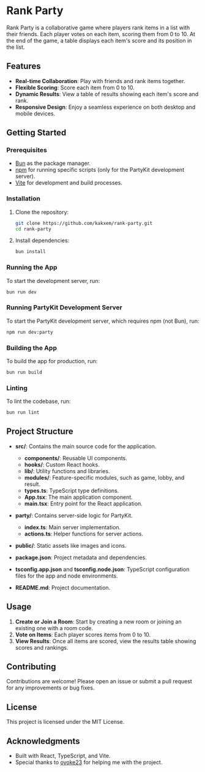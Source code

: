 # Rank Party

Rank Party is a collaborative game where players rank items in a list with their friends. Each player votes on each item, scoring them from 0 to 10. At the end of the game, a table displays each item's score and its position in the list.

## Features

- **Real-time Collaboration**: Play with friends and rank items together.
- **Flexible Scoring**: Score each item from 0 to 10.
- **Dynamic Results**: View a table of results showing each item's score and rank.
- **Responsive Design**: Enjoy a seamless experience on both desktop and mobile devices.

## Getting Started

### Prerequisites

- [Bun](https://bun.sh/) as the package manager.
- [npm](https://www.npmjs.com/) for running specific scripts (only for the PartyKit development server).
- [Vite](https://vitejs.dev/) for development and build processes.

### Installation

1. Clone the repository:

   ```bash
   git clone https://github.com/kakxem/rank-party.git
   cd rank-party
   ```

2. Install dependencies:

   ```bash
   bun install
   ```

### Running the App

To start the development server, run:

```bash
bun run dev
```

### Running PartyKit Development Server

To start the PartyKit development server, which requires npm (not Bun), run:

```bash
npm run dev:party
```

### Building the App

To build the app for production, run:

```bash
bun run build
```

### Linting

To lint the codebase, run:

```bash
bun run lint
```

## Project Structure

- **src/**: Contains the main source code for the application.
  - **components/**: Reusable UI components.
  - **hooks/**: Custom React hooks.
  - **lib/**: Utility functions and libraries.
  - **modules/**: Feature-specific modules, such as game, lobby, and result.
  - **types.ts**: TypeScript type definitions.
  - **App.tsx**: The main application component.
  - **main.tsx**: Entry point for the React application.

- **party/**: Contains server-side logic for PartyKit.
  - **index.ts**: Main server implementation.
  - **actions.ts**: Helper functions for server actions.

- **public/**: Static assets like images and icons.

- **package.json**: Project metadata and dependencies.

- **tsconfig.app.json** and **tsconfig.node.json**: TypeScript configuration files for the app and node environments.

- **README.md**: Project documentation.

## Usage

1. **Create or Join a Room**: Start by creating a new room or joining an existing one with a room code.
2. **Vote on Items**: Each player scores items from 0 to 10.
3. **View Results**: Once all items are scored, view the results table showing scores and rankings.

## Contributing

Contributions are welcome! Please open an issue or submit a pull request for any improvements or bug fixes.

## License

This project is licensed under the MIT License.

## Acknowledgments

- Built with React, TypeScript, and Vite.
- Special thanks to [oyoke23](https://github.com/oyoke23) for helping me with the project.

